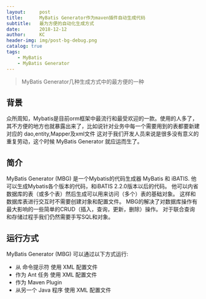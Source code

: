 ```yaml
---
layout:     post
title:      MyBatis Generator作为maven插件自动生成代码
subtitle:   最为方便的自动化生成方式
date:       2018-12-12
author:     KC
header-img: img/post-bg-debug.png
catalog: true
tags:
    - MyBatis
    - MyBatis Generator
---
```



>MyBatis Generator几种生成方式中的最方便的一种

## 背景
  众所周知，Mybatis是目前orm框架中最流行和最受欢迎的一款。使用的人多了，其不方便的地方也就暴露出来了，比如说针对业务中每一个需要用到的表都要新建对应的 dao,entity,Mapper及xml文件 这对于我们开发人员来说是很多没有意义的重复劳动，这个时候 MyBatis Generator 就应运而生了。

## 简介
  MyBatis Generator (MBG) 是一个Mybatis的代码生成器 MyBatis 和 iBATIS. 他可以生成Mybatis各个版本的代码，和iBATIS 2.2.0版本以后的代码。 他可以内省数据库的表（或多个表）然后生成可以用来访问（多个）表的基础对象。 这样和数据库表进行交互时不需要创建对象和配置文件。 MBG的解决了对数据库操作有最大影响的一些简单的CRUD（插入，查询，更新，删除）操作。 对于联合查询和存储过程手我们仍然需要手写SQL和对象。
  
## 运行方式
MyBatis Generator (MBG) 可以通过以下方式运行:
 
- 从 命令提示符 使用 XML 配置文件 
- 作为 Ant 任务 使用 XML 配置文件 
- 作为 Maven Plugin
- 从另一个 Java 程序 使用 XML 配置文件